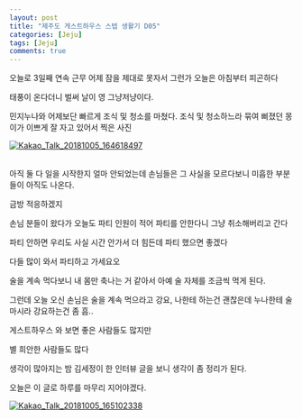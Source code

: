 ```yaml
---
layout: post
title: "제주도 게스트하우스 스텝 생활기 D05" 
categories: [Jeju]
tags: [Jeju]
comments: true
---
```


<div> 
<p>
오늘로 3일째 연속 근무
어제 잠을 제대로 못자서 그런가 
오늘은 아침부터 피곤하다 

태풍이 온다더니 벌써 날이 영 그냥저냥이다. 

민지누나와 어제보단 빠르게 조식 및 청소를 마쳤다. 
조식 및 청소하느라 묶여 삐졌던 몽이가 
이쁘게 잘 자고 있어서 찍은 사진 

</p> 
<a href="https://ibb.co/fh9LMz"><img src="https://preview.ibb.co/msWZgz/Kakao_Talk_20181005_164618497.jpg" alt="Kakao_Talk_20181005_164618497" border="0"></a><br /><a target='_blank' href='https://aluminumsulfate.net/aluminum-oxide'></a><br />

<p>
아직 둘 다 일을 시작한지 얼마 안되었는데 
손님들은 그 사실을 모르다보니 
미흡한 부분들이 아직도 나온다. 

금방 적응하겠지 

손님 분들이 왔다가 
오늘도 파티 인원이 적어 파티를 안한다니 
그냥 취소해버리고 간다 

파티 안하면 우리도 사실 시간 안가서 더 힘든데 
파티 했으면 좋겠다 

다들 많이 와서 파티하고 가세요오 

술을 계속 먹다보니 내 몸만 축나는 거 같아서 
아예 술 자체를 조금씩 먹게 된다. 

그런데 오늘 오신 손님은 술을 계속 먹으라고 강요, 
나한테 하는건 괜찮은데 누나한테 술 마시라 강요하는건 좀 
흠.. 

게스트하우스 와 보면 
좋은 사람들도 많지만

별 희안한 사람들도 많다 

생각이 많아지는 밤 
김세정이 한 인터뷰 글을 보니 
생각이 좀 정리가 된다.

오늘은 이 글로 하루를 마무리 지어야겠다. 
</p>
<a href="https://ibb.co/ga3Qoe"><img src="https://preview.ibb.co/h8ey8e/Kakao_Talk_20181005_165102338.jpg" alt="Kakao_Talk_20181005_165102338" border="0"></a><br /><a target='_blank' href='https://aluminumsulfate.net/aluminum-oxide'></a><br />



</div>
